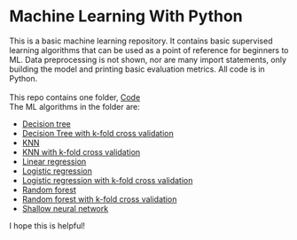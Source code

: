 # Machine Learning With Python
This is a basic machine learning repository. It contains basic supervised learning algorithms that can be used as a point of reference for beginners to ML. Data preprocessing is not shown, nor are many import statements, only building the model and printing basic evaluation metrics. All code is in Python.
<br><br>This repo contains one folder, [Code](https://github.com/TylerLynch1/Machine-learning-with-python/tree/ea2a6dada31db11a9f6cd5dc74961d65fae5225a/Code)
<br>The ML algorithms in the folder are:
- [Decision tree](https://github.com/TylerLynch1/Machine-learning-with-python/blob/3b18f8078eeb16fdf029968f26f947d445bd8eca/Code/DecisionTree.py)
- [Decision Tree with k-fold cross validation](https://github.com/TylerLynch1/Machine-learning-with-python/blob/3b18f8078eeb16fdf029968f26f947d445bd8eca/Code/DecisionTreeWithK-Fold.py)
- [KNN](https://github.com/TylerLynch1/Machine-learning-with-python/blob/3b18f8078eeb16fdf029968f26f947d445bd8eca/Code/KNN.py)
- [KNN with k-fold cross validation](https://github.com/TylerLynch1/Machine-learning-with-python/blob/3b18f8078eeb16fdf029968f26f947d445bd8eca/Code/KNNWithK-Fold.py)
- [Linear regression](https://github.com/TylerLynch1/Machine-learning-with-python/blob/3b18f8078eeb16fdf029968f26f947d445bd8eca/Code/LinearRegression.py)
- [Logistic regression](https://github.com/TylerLynch1/Machine-learning-with-python/blob/3b18f8078eeb16fdf029968f26f947d445bd8eca/Code/LogisticRegression.py)
- [Logistic regression with k-fold cross validation](https://github.com/TylerLynch1/Machine-learning-with-python/blob/3b18f8078eeb16fdf029968f26f947d445bd8eca/Code/LogisticRegressionWithK-Fold.py)
- [Random forest](https://github.com/TylerLynch1/Machine-learning-with-python/blob/3b18f8078eeb16fdf029968f26f947d445bd8eca/Code/RandomForest.py)
- [Random forest with k-fold cross validation](https://github.com/TylerLynch1/Machine-learning-with-python/blob/3b18f8078eeb16fdf029968f26f947d445bd8eca/Code/RandomForestWithK-Fold.py)
- [Shallow neural network](https://github.com/TylerLynch1/Machine-learning-with-python/blob/3b18f8078eeb16fdf029968f26f947d445bd8eca/Code/ShallowNN.py)

I hope this is helpful!

